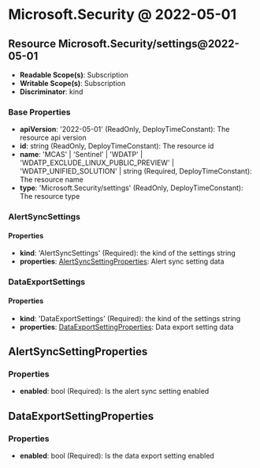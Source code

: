 # Microsoft.Security @ 2022-05-01

## Resource Microsoft.Security/settings@2022-05-01
* **Readable Scope(s)**: Subscription
* **Writable Scope(s)**: Subscription
* **Discriminator**: kind

### Base Properties
* **apiVersion**: '2022-05-01' (ReadOnly, DeployTimeConstant): The resource api version
* **id**: string (ReadOnly, DeployTimeConstant): The resource id
* **name**: 'MCAS' | 'Sentinel' | 'WDATP' | 'WDATP_EXCLUDE_LINUX_PUBLIC_PREVIEW' | 'WDATP_UNIFIED_SOLUTION' | string (Required, DeployTimeConstant): The resource name
* **type**: 'Microsoft.Security/settings' (ReadOnly, DeployTimeConstant): The resource type

### AlertSyncSettings
#### Properties
* **kind**: 'AlertSyncSettings' (Required): the kind of the settings string
* **properties**: [AlertSyncSettingProperties](#alertsyncsettingproperties): Alert sync setting data

### DataExportSettings
#### Properties
* **kind**: 'DataExportSettings' (Required): the kind of the settings string
* **properties**: [DataExportSettingProperties](#dataexportsettingproperties): Data export setting data


## AlertSyncSettingProperties
### Properties
* **enabled**: bool (Required): Is the alert sync setting enabled

## DataExportSettingProperties
### Properties
* **enabled**: bool (Required): Is the data export setting enabled


